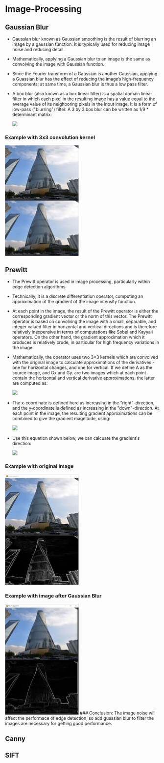 # Image-Processing
## Gaussian Blur
- Gaussian blur known as Gaussian smoothing is the result of blurring an image by a gaussian function. It is typically used for reducing image  noise and reducing detail. 
- Mathematically, applying a Gaussian blur to an image is the same as convolving the image with Gaussian function.
- Since the Fourier transform of a Gaussian is another Gaussian, applying a Guassian blur has the effect of reducing the image’s high-frequency components; at same time, a Gaussian blur is thus a low pass filter.  
- A box blur (also known as a box linear filter) is a spatial domain linear filter in which each pixel in the resulting image has a value equal to the average value of its neighboring pixels in the input image. It is a form of low-pass ("blurring") filter. A 3 by 3 box blur can be written as 1/9 * determinant matrix:

  ![](https://github.com/yoyoberenguer/Gaussian-Blur/blob/master/boxblur.png)
### Example with 3x3 convolution kernel
  <img src = "https://github.com/garychian/Image-Processing/blob/master/Gaussian%20Blur/example%20with%20Gaussian%20blur.png" width = 240 height = 360>
  
## Prewitt
- The Prewitt operator is used in image processing, particularly within edge detection algorithms
- Technically, it is a discrete differentiation operator, computing an approximation of the gradient of the image intensity function.
- At each point in the image, the result of the Prewitt operator is either the corresponding gradient vector or the norm of this vector. The Prewitt operator is based on convolving the image with a small, separable, and integer valued filter in horizontal and vertical directions and is therefore relatively inexpensive in terms of computations like Sobel and Kayyali operators. On the other hand, the gradient approximation which it produces is relatively crude, in particular for high frequency variations in the image. 
- Mathematically, the operator uses two 3×3 kernels which are convolved with the original image to calculate approximations of the derivatives - one for horizontal changes, and one for vertical. If we define A as the source image, and Gx and Gy. are two images which at each point contain the horizontal and vertical derivative approximations, the latter are computed as:
  
  <img src = "https://github.com/yoyoberenguer/Sobel-Feldman/blob/master/Assets/Graphics/Prewitt1.png">
- The x-coordinate is defined here as increasing in the "right"-direction, and the y-coordinate is defined as increasing in the "down"-direction. At each point in the image, the resulting gradient approximations can be combined to give the gradient magnitude, using:

  <img src = "https://github.com/yoyoberenguer/Sobel-Feldman/blob/master/Assets/Graphics/Prewitt2.png">
- Use this equation shown below, we can calcuate the gradient's direction:

  <img src = "https://github.com/yoyoberenguer/Sobel-Feldman/blob/master/Assets/Graphics/Prewitt3.png">
### Example with original image

  <img src = "https://github.com/garychian/Image-Processing/blob/master/Prewitt/prewitt%20with%20original%20image.png" width = 240 height = 360>

### Example with image after Gaussian Blur

  <img src = "https://github.com/garychian/Image-Processing/blob/master/Prewitt/prewitt%20with%20GB%20image.png" width = 240 height = 360>
### Conclusion:
The image noise will affect the performace of edge detection, so add guassian blur to filter the images are necessary for getting good performance. 


## Canny
## SIFT
